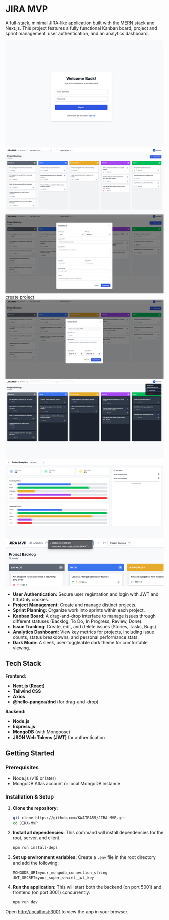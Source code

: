 # JIRA MVP

A full-stack, minimal JIRA-like application built with the MERN stack and Next.js. This project features a fully functional Kanban board, project and sprint management, user authentication, and an analytics dashboard.

![login page](image.png)
![dashboard page](image-1.png)
![create issue](image-2.png)
[create project](image-3.png)
![create sprint](image-4.png)
![darkmode](image-5.png)
![analytics dashboard](image-6.png)
![switch projct or sprint](image-7.png)

-   **User Authentication:** Secure user registration and login with JWT and httpOnly cookies.
-   **Project Management:** Create and manage distinct projects.
-   **Sprint Planning:** Organize work into sprints within each project.
-   **Kanban Board:** A drag-and-drop interface to manage issues through different statuses (Backlog, To Do, In Progress, Review, Done).
-   **Issue Tracking:** Create, edit, and delete issues (Stories, Tasks, Bugs).
-   **Analytics Dashboard:** View key metrics for projects, including issue counts, status breakdowns, and personal performance stats.
-   **Dark Mode:** A sleek, user-toggleable dark theme for comfortable viewing.

## Tech Stack

**Frontend:**
-   **Next.js (React)**
-   **Tailwind CSS**
-   **Axios**
-   **@hello-pangea/dnd** (for drag-and-drop)

**Backend:**
-   **Node.js**
-   **Express.js**
-   **MongoDB** (with Mongoose)
-   **JSON Web Tokens (JWT)** for authentication

## Getting Started

### Prerequisites

-   Node.js (v18 or later)
-   MongoDB Atlas account or local MongoDB instance

### Installation & Setup

1.  **Clone the repository:**
    ```sh
    git clone https://github.com/KWATRA55/JIRA-MVP.git
    cd JIRA-MVP
    ```

2.  **Install all dependencies:**
    This command will install dependencies for the root, server, and client.
    ```sh
    npm run install-deps
    ```

3.  **Set up environment variables:**
    Create a `.env` file in the root directory and add the following:
    ```
    MONGODB_URI=your_mongodb_connection_string
    JWT_SECRET=your_super_secret_jwt_key
    ```

4.  **Run the application:**
    This will start both the backend (on port 5001) and frontend (on port 3001) concurrently.
    ```sh
    npm run dev
    ```

Open [http://localhost:3001](http://localhost:3001) to view the app in your browser.

